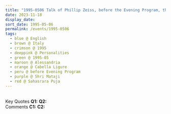 ```yaml
---
title: "1995-0506 Talk of Phillip Zeiss, before the Evening Program, the day before Sahasrāra Pūjā, Hangar, Cabella Ligure, Alessandria, Italy"
date: 2023-11-18
display_date: 
sort_date: 1995-05-06
permalink: /events/1995-0506
tags:
  - blue @ English
  - brown @ Italy
  - crimson @ 1995
  - deeppink @ Personalities
  - green @ 1995-05
  - maroon @ Alessandria
  - orange @ Cabella Ligure
  - peru @ before Evening Program
  - purple @ Shri Mataji
  - red @ Sahasrara Puja
---
```


<br>

<wave-list>
  <list-title color="DarkSeaGreen" width="55">Key Quotes</list-title>
  <list-item color="BlanchedAlmond" width="280"><b>Q1:</b> <i></i></list-item>
  <list-item color="Lavender" width="280"><b>Q2:</b> <i></i></list-item>
</wave-list>

<br>

<wave-list>
  <list-title color="DarkSeaGreen" width="55">Comments</list-title>
  <list-item color="BlanchedAlmond" width="280"><b>C1:</b> <i></i></list-item>
  <list-item color="Lavender" width="280"><b>C2:</b> <i></i></list-item>
</wave-list>